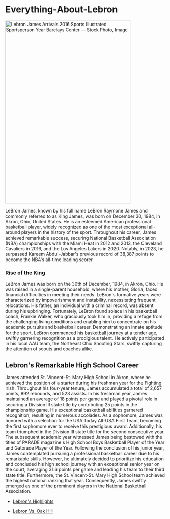 # Everything-About-Lebron
<html>
<img class="_r7_Ho" title="Download - LeBron James at arrivals for 2016 Sports Illustrated Sportsperson of the Year, Barclays Center, New York, NY December 12, 2016. Photo By: Derek Storm/Everett Collection — Stock Image" width="393" alt="Lebron James Arrivals 2016 Sports Illustrated Sportsperson Year Barclays Center — Stock Photo, Image" height="572" src="https://st4.depositphotos.com/1729220/26820/i/600/depositphotos_268209150-stock-photo-lebron-james-arrivals-2016-sports.jpg" style="aspect-ratio: 393 / 572;">
  <p>LeBron James, known by his full name LeBron Raymone James and commonly referred to as King James, was born on December 30, 1984, in Akron, Ohio, United States. He is an esteemed American professional basketball player, widely recognized as one of the most exceptional all-around players in the history of the sport. Throughout his career, James achieved remarkable success, securing National Basketball Association (NBA) championships with the Miami Heat in 2012 and 2013, the Cleveland Cavaliers in 2016, and the Los Angeles Lakers in 2020. Notably, in 2023, he surpassed Kareem Abdul-Jabbar's previous record of 38,387 points to become the NBA's all-time leading scorer.</p>
<h3>Rise of the King</h3>
<p> LeBron James was born on the 30th of December, 1984, in Akron, Ohio. He was raised in a single-parent household, where his mother, Gloria, faced financial difficulties in meeting their needs. LeBron's formative years were characterized by impoverishment and instability, necessitating frequent relocations. His father, an individual with a criminal record, was absent during his upbringing. Fortunately, LeBron found solace in his basketball coach, Frankie Walker, who graciously took him in, providing a refuge from the challenging living conditions and enabling him to concentrate on his academic pursuits and basketball career. Demonstrating an innate aptitude for the sport, LeBron commenced his basketball journey at a tender age, swiftly garnering recognition as a prodigious talent. He actively participated in his local AAU team, the Northeast Ohio Shooting Stars, swiftly capturing the attention of scouts and coaches alike.</p>
<h2>Lebron's Remarkable High School Career</h2>
<p>James attended St. Vincent–St. Mary High School in Akron, where he achieved the position of a starter during his freshman year for the Fighting Irish. Throughout his four-year tenure, James accumulated a total of 2,657 points, 892 rebounds, and 523 assists. In his freshman year, James maintained an average of 18 points per game and played a pivotal role in securing a Division III state title by contributing 25 points in the championship game. His exceptional basketball abilities garnered recognition, resulting in numerous accolades. As a sophomore, James was honored with a selection for the USA Today All-USA First Team, becoming the first sophomore ever to receive this prestigious award. Additionally, his team triumphed in the Division III state title for the second consecutive year. The subsequent academic year witnessed James being bestowed with the titles of PARADE magazine's High School Boys Basketball Player of the Year and Gatorade Player of the Year. Following the conclusion of his junior year, James contemplated pursuing a professional basketball career due to his remarkable skills. However, he ultimately decided to prioritize his education and concluded his high school journey with an exceptional senior year on the court, averaging 31.6 points per game and leading his team to their third state title. Furthermore, the St. Vincent-St. Mary High School team achieved the highest national ranking that year. Consequently, James swiftly emerged as one of the prominent players in the National Basketball Association.</p>
  <ul>
    <li <p><a href="https://www.youtube.com/watch?v=QEzt_vH2Yag"
      target="_blank">Lebron's Highlights</a>
    <li><p><a href="https://www.youtube.com/watch?v=PyM98JQCN9c"
      target="_blank">Lebron Vs. Oak Hill</a>
    </p></li>
</html>
